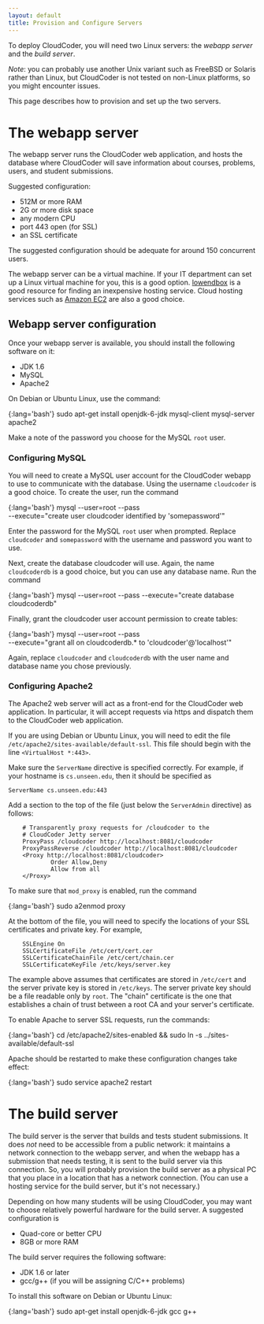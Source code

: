 ```yaml
---
layout: default
title: Provision and Configure Servers
---
```

To deploy CloudCoder, you will need two Linux servers: the
*webapp server* and the *build server*.

*Note*: you can probably use another Unix variant such as
FreeBSD or Solaris rather than Linux, but CloudCoder is not
tested on non-Linux platforms, so you might encounter issues.

This page describes how to provision and set up the two
servers.

The webapp server
=================

The webapp server runs the CloudCoder web application, and
hosts the database where CloudCoder will save information about
courses, problems, users, and student submissions.

Suggested configuration:

* 512M or more RAM
* 2G or more disk space
* any modern CPU
* port 443 open (for SSL)
* an SSL certificate

The suggested configuration should be adequate for around 150
concurrent users.

The webapp server can be a virtual machine.  If your IT department
can set up a Linux virtual machine for you, this is a good option.
[lowendbox](http://www.lowendbox.com/) is a good resource for finding
an inexpensive hosting service.  Cloud hosting services such
as [Amazon EC2](http://aws.amazon.com/ec2/) are also a good choice.

Webapp server configuration
---------------------------

Once your webapp server is available, you should install the following
software on it:

* JDK 1.6
* MySQL
* Apache2

On Debian or Ubuntu Linux, use the command:

{:lang='bash'}
	sudo apt-get install openjdk-6-jdk mysql-client mysql-server apache2

Make a note of the password you choose for the MySQL `root` user.

### Configuring MySQL

You will need to create a MySQL user account for the CloudCoder webapp
to use to communicate with the database.  Using the username
`cloudcoder` is a good choice.  To create the user, run the
command

{:lang='bash'}
	mysql --user=root --pass \
		--execute="create user cloudcoder identified by 'somepassword'"

Enter the password for the MySQL `root` user when prompted.
Replace `cloudcoder` and `somepassword` with the username and password you
want to use.

Next, create the database cloudcoder will use.  Again, the name
`cloudcoderdb` is a good choice, but you can use any database name.
Run the command

{:lang='bash'}
	mysql --user=root --pass --execute="create database cloudcoderdb"

Finally, grant the cloudcoder user account permission to create tables:

{:lang='bash'}
	mysql --user=root --pass \
		--execute="grant all on cloudcoderdb.* to 'cloudcoder'@'localhost'"

Again, replace `cloudcoder` and `cloudcoderdb` with the user name and
database name you chose previously.

### Configuring Apache2

The Apache2 web server will act as a front-end for the CloudCoder web
application.  In particular, it will accept requests via https
and dispatch them to the CloudCoder web application.

If you are using Debian or Ubuntu Linux, you will need to edit the
file `/etc/apache2/sites-available/default-ssl`.  This file should
begin with the line `<VirtualHost *:443>`.

Make sure the `ServerName` directive is specified correctly.
For example, if your hostname is `cs.unseen.edu`,
then it should be specified as

	ServerName cs.unseen.edu:443

Add a section to the top of the file (just below the `ServerAdmin` directive)
as follows:

        # Transparently proxy requests for /cloudcoder to the
        # CloudCoder Jetty server
        ProxyPass /cloudcoder http://localhost:8081/cloudcoder
        ProxyPassReverse /cloudcoder http://localhost:8081/cloudcoder
        <Proxy http://localhost:8081/cloudcoder>
                Order Allow,Deny
                Allow from all
        </Proxy>

To make sure that `mod_proxy` is enabled, run the command

{:lang='bash'}
	sudo a2enmod proxy

At the bottom of the file, you will need to specify the locations of
your SSL certificates and private key.  For example,

        SSLEngine On
        SSLCertificateFile /etc/cert/cert.cer
        SSLCertificateChainFile /etc/cert/chain.cer
        SSLCertificateKeyFile /etc/keys/server.key

The example above assumes that certificates are stored in `/etc/cert` and the
server private key is stored in `/etc/keys`.  The server private key should
be a file readable only by `root`.  The "chain" certificate is the one
that establishes a chain of trust between a root CA and your server's certificate.

To enable Apache to server SSL requests, run the commands:

{:lang='bash'}
	cd /etc/apache2/sites-enabled && sudo ln -s ../sites-available/default-ssl

Apache should be restarted to make these configuration changes take effect:

{:lang='bash'}
	sudo service apache2 restart

The build server
================

The build server is the server that builds and tests student submissions.
It does *not* need to be accessible from a public network: it maintains
a network connection to the webapp server, and when the webapp has
a submission that needs testing, it is sent to the build server via this
connection.  So, you will probably provision the build server as
a physical PC that you place in a location that has a network connection.
(You can use a hosting service for the build server, but it's not necessary.)

Depending on how many students will be using CloudCoder, you may want
to choose relatively powerful hardware for the build server.  A suggested
configuration is

* Quad-core or better CPU
* 8GB or more RAM

The build server requires the following software:

* JDK 1.6 or later
* gcc/g++ (if you will be assigning C/C++ problems)

To install this software on Debian or Ubuntu Linux:

{:lang='bash'}
	sudo apt-get install openjdk-6-jdk gcc g++
